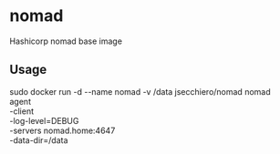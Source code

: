 # nomad
Hashicorp nomad base image

## Usage
sudo docker run -d --name nomad -v /data jsecchiero/nomad nomad \
    agent \
    -client \
    -log-level=DEBUG \
    -servers nomad.home:4647 \
    -data-dir=/data
## 
